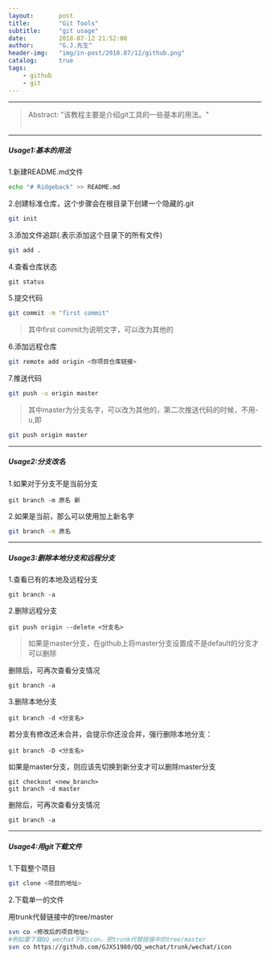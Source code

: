 ```yaml
---
layout:       post
title:        "Git Tools"
subtitle:     "git usage"
date:         2018-07-12 21:52:00
author:       "G.J.先生"
header-img:   "img/in-post/2018.07/12/github.png"
catalog:      true
tags:
    - github
    - git
---
```

*****
>Abstract: "该教程主要是介绍git工具的一些基本的用法。"<br>                                                                                                                                                                             <br /> 

----------
##### Usage1:基本的用法 
1.新建README.md文件
```bash
echo "# Ridgeback" >> README.md 
```
2.创建标准仓库，这个步骤会在根目录下创建一个隐藏的.git
```bash
git init
```
3.添加文件追踪(.表示添加这个目录下的所有文件)
```bash
git add .  
```
4.查看仓库状态
```git
git status
```
5.提交代码
```bash
git commit -m "first commit"
```
>其中first commit为说明文字，可以改为其他的

6.添加远程仓库
```bash
git remote add origin <你项目仓库链接>
```
7.推送代码
```bash
git push -u origin master
```
>其中master为分支名字，可以改为其他的，第二次推送代码的时候，不用-u,即
```bash
git push origin master
```

*****
##### Usage2:分支改名
1.如果对于分支不是当前分支
```git
git branch -m 原名 新
```
2.如果是当前，那么可以使用加上新名字
```bash
git branch -m 原名 
```

*****
##### Usage3:删除本地分支和远程分支
1.查看已有的本地及远程分支
```git
git branch -a
```
2.删除远程分支
```git
git push origin --delete <分支名>
```
>如果是master分支，在github上将master分支设置成不是default的分支才可以删除

删除后，可再次查看分支情况
```git
git branch -a
```
3.删除本地分支
```git
git branch -d <分支名>
```
若分支有修改还未合并，会提示你还没合并，强行删除本地分支：
```git
git branch -D <分支名>
```
如果是master分支，则应该先切换到新分支才可以删除master分支
```git
git checkout <new_branch>
git branch -d master
```
删除后，可再次查看分支情况
```git
git branch -a
```

*****
##### Usage4:用git下载文件
1.下载整个项目
```bash
git clone <项目的地址>
```
2.下载单一的文件

用trunk代替链接中的tree/master
```bash
svn co <修改后的项目地址>
#例如要下载QQ_wechat下的icon，把trunk代替链接中的tree/master
svn co https://github.com/GJXS1980/QQ_wechat/trunk/wechat/icon
```

